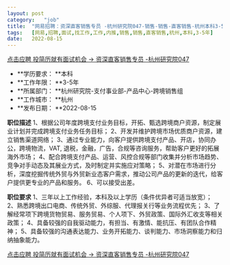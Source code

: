 ```yaml
---
layout:	post
category:	"job"
title:	"网易招聘：资深直客销售专员 -杭州研究院047-销售-销售-直客销售-杭州本科3-5年"
tags:	[网易,招聘,面试,找工作,工作,内推,销售,销售,直客销售,杭州,本科,3-5年]
date:	2022-08-15
---
```


[点击应聘 投简历就有面试机会 -> 资深直客销售专员 -杭州研究院047](http://mobile.bole.netease.com/bole/boleDetail?id=41814&employeeId=346f03c3cda5f04c&key=all)



- **学历要求： **本科
- **工作年限： **3-5年
- **所属部门： **杭州研究院-支付事业部-产品中心-跨境销售组
- **工作城市： **杭州
- **发布日期： **2022-08-15



**职位描述**
1、根据公司年度跨境支付业务目标，开拓、甄选跨境商户资源，制定展业计划并完成跨境支付业务任务目标；
2、开发并维护跨境市场优质商户资源，建立销售渠道网络；
3、通过专业能力，向客户提供跨境支付产品、开店，协同办公，跨境物流，VAT, 退税，金融，广告，合规等咨询服务，帮助客户更好的拓展海外市场；
4、配合跨境支付产品、运营、风控合规等部门收集并分析市场趋势、竞争对手动态及其展业方式，及时制定并实施应对策略；
5、对潜在市场进行分析，深度挖掘传统外贸与外贸新业态客户需求，推动公司产品的更新的迭代，给客户提供更专业的产品和服务。
6、可以接受出差。



**职位要求**
1、三年以上工作经验，本科及以上学历（条件优异者可适当放宽）；
2、熟悉跨境出口电商、传统外贸、外综服、代理报关行等业务流程优先；
3、了解经常项下跨境货物贸易、服务贸易、个人项下、外贸政策、国际外汇收支等相关政策；
4、具备较强的自我驱动能力，有担当、有激情、能抗压、有团队合作精神；
5、具备较强的沟通表达能力、业务开拓能力、谈判能力、市场洞察能力和归纳抽象能力。



[点击应聘 投简历就有面试机会 -> 资深直客销售专员 -杭州研究院047](http://mobile.bole.netease.com/bole/boleDetail?id=41814&employeeId=346f03c3cda5f04c&key=all)